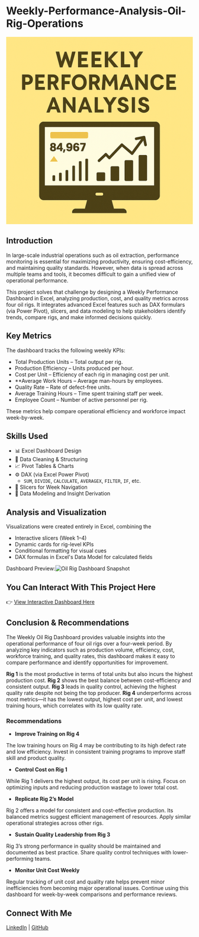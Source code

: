 # Weekly-Performance-Analysis-Oil-Rig-Operations

![Weekly Performance Analysis Banner](https://github.com/O-mahhhh/Weekly-Performance-Analysis-Oil-Rig-Operations/blob/main/b2b9f76d-3304-45ea-80b4-3de48848d536.png)

## Introduction

In large-scale industrial operations such as oil extraction, performance monitoring is essential for maximizing productivity, ensuring cost-efficiency, and maintaining quality standards. However, when data is spread across multiple teams and tools, it becomes difficult to gain a unified view of operational performance.

This project solves that challenge by designing a Weekly Performance Dashboard in Excel, analyzing production, cost, and quality metrics across four oil rigs. It integrates advanced Excel features such as DAX formulars (via Power Pivot), slicers, and data modeling to help stakeholders identify trends, compare rigs, and make informed decisions quickly.

## Key Metrics

The dashboard tracks the following weekly KPIs:

- Total Production Units – Total output per rig.
- Production Efficiency – Units produced per hour.
- Cost per Unit – Efficiency of each rig in managing cost per unit.
- **Average Work Hours – Average man-hours by employees.
- Quality Rate – Rate of defect-free units.
- Average Training Hours – Time spent training staff per week.
- Employee Count – Number of active personnel per rig.

These metrics help compare operational efficiency and workforce impact week-by-week.

## Skills Used

- 📊 Excel Dashboard Design
- 📂 Data Cleaning & Structuring
- 📈 Pivot Tables & Charts
- ⚙️ DAX (via Excel Power Pivot)
  - `SUM`, `DIVIDE`, `CALCULATE`, `AVERAGEX`, `FILTER`, `IF`, etc.
- 📅 Slicers for Week Navigation
- 🧠 Data Modeling and Insight Derivation

## Analysis and Visualization

Visualizations were created entirely in Excel, combining the

- Interactive slicers (Week 1–4)
- Dynamic cards for rig-level KPIs
- Conditional formatting for visual cues
- DAX formulas in Excel's Data Model for calculated fields

Dashboard Preview:![Oil Rig Dashboard Snapshot](https://github.com/your-username/your-repo-name/blob/main/assets/Oil_Rig_Dashboard.png)


## You Can Interact With This Project Here

👉 [View Interactive Dashboard Here](https://github.com/O-mahhhh/Weekly-Performance-Analysis-Oil-Rig-Operations/blob/main/Cleaned%20Data1.xlsx)

## Conclusion & Recommendations
The Weekly Oil Rig Dashboard provides valuable insights into the operational performance of four oil rigs over a four-week period. By analyzing key indicators such as production volume, efficiency, cost, workforce training, and quality rates, this dashboard makes it easy to compare performance and identify opportunities for improvement.

**Rig 1** is the most productive in terms of total units but also incurs the highest production cost. **Rig 2** shows the best balance between cost-efficiency and consistent output. **Rig 3** leads in quality control, achieving the highest quality rate despite not being the top producer. **Rig 4** underperforms across most metrics—it has the lowest output, highest cost per unit, and lowest training hours, which correlates with its low quality rate.


### Recommendations

- **Improve Training on Rig 4**

The low training hours on Rig 4 may be contributing to its high defect rate and low efficiency. Invest in consistent training programs to improve staff skill and product quality.

- **Control Cost on Rig 1**

While Rig 1 delivers the highest output, its cost per unit is rising. Focus on optimizing inputs and reducing production wastage to lower total cost.

- **Replicate Rig 2’s Model**

Rig 2 offers a model for consistent and cost-effective production. Its balanced metrics suggest efficient management of resources. Apply similar operational strategies across other rigs.

- **Sustain Quality Leadership from Rig 3**

Rig 3’s strong performance in quality should be maintained and documented as best practice. Share quality control techniques with lower-performing teams.

- **Monitor Unit Cost Weekly**

Regular tracking of unit cost and quality rate helps prevent minor inefficiencies from becoming major operational issues. Continue using this dashboard for week-by-week comparisons and performance reviews.

## Connect With Me

[LinkedIn](https://www.linkedin.com/in/muslimah-yusuff) | [GitHub](https://github.com/O-mahhhh)
